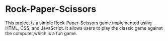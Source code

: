 # Rock-Paper-Scissors
This project is a simple Rock-Paper-Scissors game implemented using HTML, CSS, and JavaScript. It allows users to play the classic game against the computer,which is a fun game.

